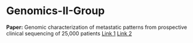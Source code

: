 # Genomics-II-Group

**Paper:** Genomic characterization of metastatic patterns from prospective clinical sequencing of 25,000 patients [Link 1](https://www.researchgate.net/publication/352897071_Genomic_characterization_of_metastatic_patterns_from_prospective_clinical_sequencing_of_25000_patients) [Link 2](https://www.sciencedirect.com/science/article/pii/S0092867422000034)
